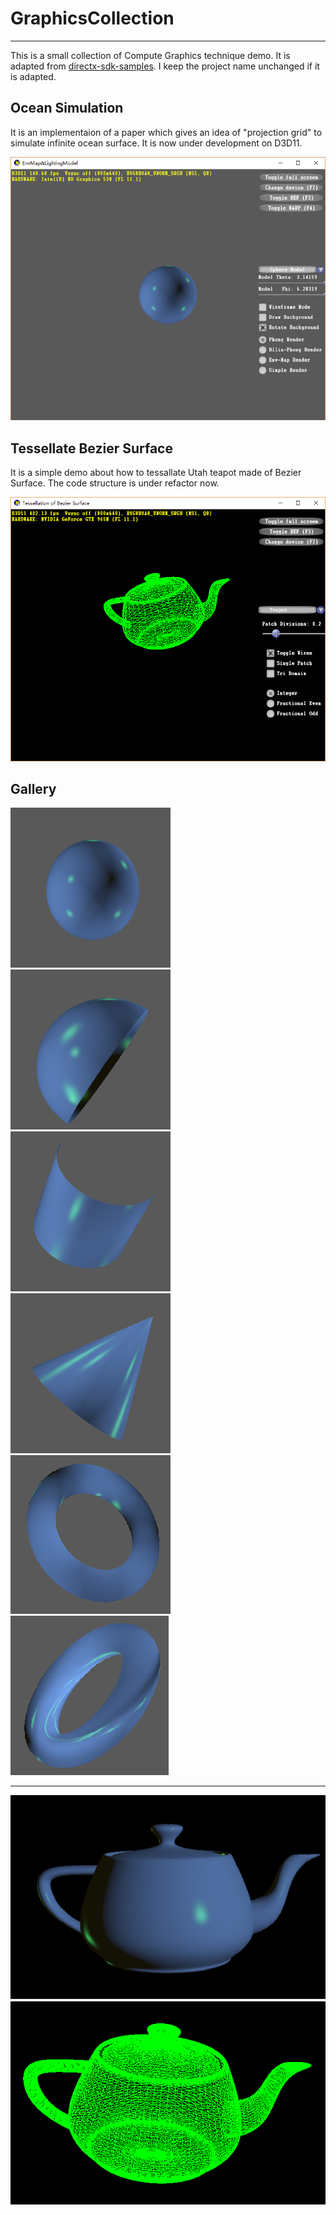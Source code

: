 # GraphicsCollection
---
This is a small collection of Compute Graphics technique demo. It is adapted from [directx-sdk-samples](https://github.com/walbourn/directx-sdk-samples).
I keep the project name unchanged if it is adapted.

## Ocean Simulation
It is an implementaion of a paper which gives an idea of "projection grid" to simulate infinite ocean surface.
It is now under development on D3D11.

![run time screenshot](./demo/runtime-light-model.png)

## Tessellate Bezier Surface 
It is a simple demo about how to tessallate Utah teapot made of Bezier Surface. 
The code structure is under refactor now.

![run time screenshot ](./demo/runtime-bezier-tessellation.png)

## Gallery

![sphere phong model](./demo/demo-sphere-phong.png)
![half sphere phong intel](./demo/half-sphere-phong-intel.png)
![half cylinder phong intel](./demo/half-cylinder-phong-intel.png)
![half cone phong intel](./demo/half-cone-phong-intel.png)
![Torus phong error normalintel](./demo/torus-phong-err-intel.png)
![Torus phong intel](./demo/torus-phong-intel.png)

---
![teapot](./demo/teapot-phong.png)
![teapot-wireframe](./demo/teapot-wireframe.png)
